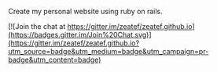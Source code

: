 Create my personal website using ruby on rails.


[![Join the chat at https://gitter.im/zeatef/zeatef.github.io](https://badges.gitter.im/Join%20Chat.svg)](https://gitter.im/zeatef/zeatef.github.io?utm_source=badge&utm_medium=badge&utm_campaign=pr-badge&utm_content=badge)